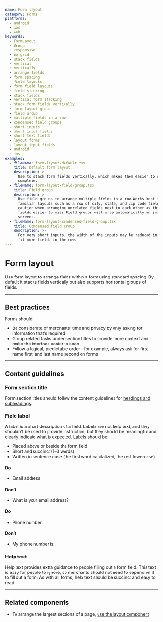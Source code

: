 ```yaml
---
name: Form layout
category: Forms
platforms:
  - android
  - ios
  - web
keywords:
  - FormLayout
  - Group
  - responsive
  - no grid
  - stack fields
  - vertical
  - vertically
  - arrange fields
  - form spacing
  - field layouts
  - form field layouts
  - field stacking
  - stack fields
  - vertical form stacking
  - stack form fields vertically
  - form layout group
  - field group
  - multiple fields in a row
  - condensed field groups
  - short inputs
  - short input fields
  - short text fields
  - layout forms
  - layout input fields
  - android
  - ios
examples:
  - fileName: form-layout-default.tsx
    title: Default form layout
    description: >-
      Use to stack form fields vertically, which makes them easier to scan and
      complete.
  - fileName: form-layout-field-group.tsx
    title: Field group
    description: >-
      Use field groups to arrange multiple fields in a row.Works best for
      familiar layouts such as a row of city, state, and zip code fields. Use
      caution when arranging unrelated fields next to each other as this makes
      fields easier to miss.Field groups will wrap automatically on smaller
      screens.
  - fileName: form-layout-condensed-field-group.tsx
    title: Condensed field group
    description: >-
      For very short inputs, the width of the inputs may be reduced in order to
      fit more fields in the row.
---
```


# Form layout

Use form layout to arrange fields within a form using standard spacing. By default it stacks fields vertically but also supports horizontal groups of fields.

---

## Best practices

Forms should:

- Be considerate of merchants’ time and privacy by only asking for information that’s required
- Group related tasks under section titles to provide more context and make the interface easier to scan
- Follow a logical, predictable order—for example, always ask for first name first, and last name second on forms

---

## Content guidelines

### Form section title

Form section titles should follow the content guidelines for [headings and subheadings](https://polaris.shopify.com/content/actionable-language#section-headings-and-subheadings).

### Field label

A label is a short description of a field. Labels are not help text, and they shouldn’t be used to provide instruction, but they should be meaningful and clearly indicate what is expected. Labels should be:

- Placed above or beside the form field
- Short and succinct (1–3 words)
- Written in sentence case (the first word capitalized, the rest lowercase)

<!-- usagelist -->

#### Do

- Email address

#### Don’t

- What is your email address?

<!-- end -->

<!-- usagelist -->

#### Do

- Phone number

#### Don’t

- My phone number is:

<!-- end -->

### Help text

Help text provides extra guidance to people filling out a form field. This text is easy for people to ignore, so merchants should not need to depend on it to fill out a form. As with all forms, help text should be succinct and easy to read.

---

## Related components

- To arrange the largest sections of a page, [use the layout component](https://polaris.shopify.com/components/layout)
